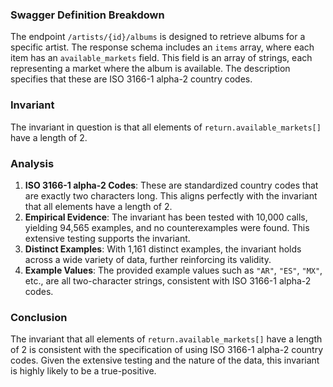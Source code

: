 ### Swagger Definition Breakdown
The endpoint `/artists/{id}/albums` is designed to retrieve albums for a specific artist. The response schema includes an `items` array, where each item has an `available_markets` field. This field is an array of strings, each representing a market where the album is available. The description specifies that these are ISO 3166-1 alpha-2 country codes.

### Invariant
The invariant in question is that all elements of `return.available_markets[]` have a length of 2.

### Analysis
1. **ISO 3166-1 alpha-2 Codes**: These are standardized country codes that are exactly two characters long. This aligns perfectly with the invariant that all elements have a length of 2.
2. **Empirical Evidence**: The invariant has been tested with 10,000 calls, yielding 94,565 examples, and no counterexamples were found. This extensive testing supports the invariant.
3. **Distinct Examples**: With 1,161 distinct examples, the invariant holds across a wide variety of data, further reinforcing its validity.
4. **Example Values**: The provided example values such as `"AR"`, `"ES"`, `"MX"`, etc., are all two-character strings, consistent with ISO 3166-1 alpha-2 codes.

### Conclusion
The invariant that all elements of `return.available_markets[]` have a length of 2 is consistent with the specification of using ISO 3166-1 alpha-2 country codes. Given the extensive testing and the nature of the data, this invariant is highly likely to be a true-positive.
